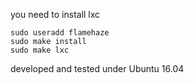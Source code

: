 you need to install lxc
```
sudo useradd flamehaze
sudo make install
sudo make lxc
```

developed and tested under Ubuntu 16.04
